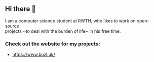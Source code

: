## Hi there 👋
I am a computer science student at RWTH, who likes to work on open-source  
projects ~to deal with the burden of life~ in his free time.

### Check out the website for my projects:
* https://www.buzl.uk/
